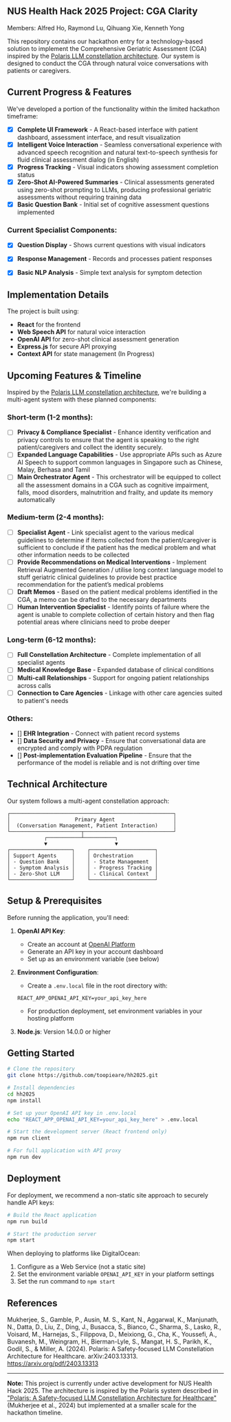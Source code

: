 ## NUS Health Hack 2025 Project: CGA Clarity
Members: Alfred Ho, Raymond Lu, Qihuang Xie, Kenneth Yong

This repository contains our hackathon entry for a technology-based solution to implement the Comprehensive Geriatric Assessment (CGA) inspired by the [Polaris LLM constellation architecture](https://arxiv.org/pdf/2403.13313). Our system is designed to conduct the CGA through natural voice conversations with patients or caregivers.

## Current Progress & Features

We've developed a portion of the functionality within the limited hackathon timeframe:

- [x] **Complete UI Framework** - A React-based interface with patient dashboard, assessment interface, and result visualization
- [x] **Intelligent Voice Interaction** - Seamless conversational experience with advanced speech recognition and natural text-to-speech synthesis for fluid clinical assessment dialog (in English)
- [x] **Progress Tracking** - Visual indicators showing assessment completion status
- [x] **Zero-Shot AI-Powered Summaries** - Clinical assessments generated using zero-shot prompting to LLMs, producing professional geriatric assessments without requiring training data
- [x] **Basic Question Bank** - Initial set of cognitive assessment questions implemented

### Current Specialist Components:
- [x] **Question Display** - Shows current questions with visual indicators
- [x] **Response Management** - Records and processes patient responses
- [x] **Basic NLP Analysis** - Simple text analysis for symptom detection


## Implementation Details

The project is built using:

- **React** for the frontend
- **Web Speech API** for natural voice interaction
- **OpenAI API** for zero-shot clinical assessment generation
- **Express.js** for secure API proxying
- **Context API** for state management (In Progress)


## Upcoming Features & Timeline

Inspired by the [Polaris LLM constellation architecture](https://arxiv.org/pdf/2403.13313), we're building a multi-agent system with these planned components:

### Short-term (1-2 months):
- [ ] **Privacy & Compliance Specialist** - Enhance identity verification and privacy controls to ensure that the agent is speaking to the right patient/caregivers and collect the identity securely.
- [ ] **Expanded Language Capabilities** - Use appropriate APIs such as Azure AI Speech to support common languages in Singapore such as Chinese, Malay, Berhasa and Tamil
- [ ] **Main Orchestrator Agent** - This orchestrator will be equipped to collect all the assessment domains in a CGA such as  cognitive impairment, falls, mood disorders, malnutrition and frailty, and update its memory automatically

### Medium-term (2-4 months):
- [ ] **Specialist Agent** - Link specialist agent to the various medical guidelines to determine if items collected from the patient/caregiver is sufficient to conclude if the patient has the medical problem and what other information needs to be collected
- [ ] **Provide Recommendations on Medical Interventions** - Implement Retrieval Augmented Generation / utilise long context language model to stuff geriatric clinical guidelines to provide best practice recommendation for the patient’s medical problems
- [ ] **Draft Memos** - Based on the patient medical problems identified in the CGA, a memo can be drafted to the necessary departments
- [ ] **Human Intervention Specialist** - Identify points of failure where the agent is unable to complete collection of certain history and then flag potential areas where clinicians need to probe deeper

### Long-term (6-12 months):
- [ ] **Full Constellation Architecture** - Complete implementation of all specialist agents
- [ ] **Medical Knowledge Base** - Expanded database of clinical conditions
- [ ] **Multi-call Relationships** - Support for ongoing patient relationships across calls
- [ ] **Connection to Care Agencies** - Linkage with other care agencies suited to patient's needs

### Others:
- [] **EHR Integration**  - Connect with patient record systems
- [] **Data Security and Privacy** - Ensure that conversational data are encrypted and comply with PDPA regulation
- [] **Post-implementation Evaluation Pipeline** - Ensure that the performance of the model is reliable and is not drifting over time


## Technical Architecture

Our system follows a multi-agent constellation approach:

```
┌─────────────────────────────────────────────────────┐
│                     Primary Agent                   │
│  (Conversation Management, Patient Interaction)     │
└───────────────────────┬─────────────────────────────┘
            ┌───────────┴──────────┐
            ▼                      ▼
┌────────────────────┐    ┌─────────────────────┐
│ Support Agents     │    │ Orchestration       │
│ - Question Bank    │    │ - State Management  │
│ - Symptom Analysis │    │ - Progress Tracking │
│ - Zero-Shot LLM    │    │ - Clinical Context  │
└────────────────────┘    └─────────────────────┘
```

## Setup & Prerequisites

Before running the application, you'll need:

1. **OpenAI API Key**: 
   - Create an account at [OpenAI Platform](https://platform.openai.com)
   - Generate an API key in your account dashboard
   - Set up as an environment variable (see below)

2. **Environment Configuration**:
   - Create a `.env.local` file in the root directory with:
   ```
   REACT_APP_OPENAI_API_KEY=your_api_key_here
   ```
   - For production deployment, set environment variables in your hosting platform

3. **Node.js**: Version 14.0.0 or higher


## Getting Started

```bash
# Clone the repository
git clone https://github.com/toopieare/hh2025.git

# Install dependencies
cd hh2025
npm install

# Set up your OpenAI API key in .env.local
echo "REACT_APP_OPENAI_API_KEY=your_api_key_here" > .env.local

# Start the development server (React frontend only)
npm run client

# For full application with API proxy
npm run dev
```

## Deployment

For deployment, we recommend a non-static site approach to securely handle API keys:

```bash
# Build the React application
npm run build

# Start the production server
npm start
```

When deploying to platforms like DigitalOcean:
1. Configure as a Web Service (not a static site)
2. Set the environment variable `OPENAI_API_KEY` in your platform settings
3. Set the run command to `npm start`

## References

Mukherjee, S., Gamble, P., Ausin, M. S., Kant, N., Aggarwal, K., Manjunath, N., Datta, D., Liu, Z., Ding, J., Busacca, S., Bianco, C., Sharma, S., Lasko, R., Voisard, M., Harnejas, S., Filippova, D., Meixiong, G., Cha, K., Youssefi, A., Buvanesh, M., Weingram, H., Bierman-Lyle, S., Mangat, H. S., Parikh, K., Godil, S., & Miller, A. (2024). Polaris: A Safety-focused LLM Constellation Architecture for Healthcare. arXiv:2403.13313. https://arxiv.org/pdf/2403.13313

---

**Note:** This project is currently under active development for NUS Health Hack 2025. The architecture is inspired by the Polaris system described in ["Polaris: A Safety-focused LLM Constellation Architecture for Healthcare"](https://arxiv.org/pdf/2403.13313) (Mukherjee et al., 2024) but implemented at a smaller scale for the hackathon timeline.